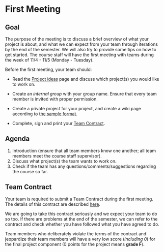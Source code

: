 First Meeting
=============


Goal
----

The purpose of the meeting is to discuss a brief overview of what your project is about, and what we can expect from your team through iterations by the end of the semester. We will also try to provide some tips on how to get started. The course staff will have the first meeting with teams during the week of 11/4 - 11/5 (Monday - Tuesday). 

Before the first meeting, your team should:

- Read the [Project ideas](project_ideas.md) page and discuss which project(s) you would like to work on. 

- Create an _internal group_ with your group name. Ensure that every team member is invited with proper permission.

- Create a private project for your project, and create a wiki page according to [the sample format](https://csed332.postech.ac.kr/kmbae/csed332-project/blob/master/sample_page.md).
  
- Complete, sign and print your [Team Contract](https://csed332.postech.ac.kr/kmbae/csed332-project/blob/master/sample_team_contract.md). 

Agenda
------

1. Introduction (ensure that all team members know one another; all team members meet the course staff supervisor).
2. Discuss what project(s) the team wants to work on.
3. Check if the team has any questions/comments/suggestions regarding the course so far.

Team Contract
-------------

Your team is required to submit a Team Contract during the first meeting. The details of this contract are described [here](sample_team_contract.md). 

We are going to take this contract seriously and we expect your team to do so too. If there are problems at the end of the semester, we can refer to the contract and check whether you have followed what you have agreed to do. 

Team members who deliberately violate the terms of the contract and jeopardize their team members will have a very low score (_including 0_) for the final project component (0 points for the project means __grade F__). 
